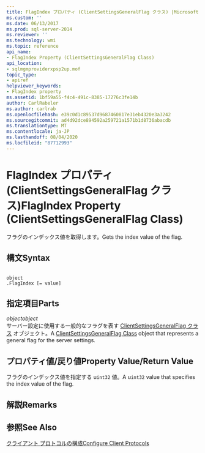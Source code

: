 ```yaml
---
title: FlagIndex プロパティ (ClientSettingsGeneralFlag クラス) |Microsoft Docs
ms.custom: ''
ms.date: 06/13/2017
ms.prod: sql-server-2014
ms.reviewer: ''
ms.technology: wmi
ms.topic: reference
api_name:
- FlagIndex Property (ClientSettingsGeneralFlag Class)
api_location:
- sqlmgmproviderxpsp2up.mof
topic_type:
- apiref
helpviewer_keywords:
- FlagIndex property
ms.assetid: 1bf59a55-f4c4-491c-8385-17276c3fe14b
author: CarlRabeler
ms.author: carlrab
ms.openlocfilehash: e39c0d1c89537d9687460817e31eb4320e3a3242
ms.sourcegitcommit: ad4d92dce894592a259721a1571b1d8736abacdb
ms.translationtype: MT
ms.contentlocale: ja-JP
ms.lasthandoff: 08/04/2020
ms.locfileid: "87712993"
---
```

# <a name="flagindex-property-clientsettingsgeneralflag-class"></a><span data-ttu-id="15e0f-102">FlagIndex プロパティ (ClientSettingsGeneralFlag クラス)</span><span class="sxs-lookup"><span data-stu-id="15e0f-102">FlagIndex Property (ClientSettingsGeneralFlag Class)</span></span>
  <span data-ttu-id="15e0f-103">フラグのインデックス値を取得します。</span><span class="sxs-lookup"><span data-stu-id="15e0f-103">Gets the index value of the flag.</span></span>  
  
## <a name="syntax"></a><span data-ttu-id="15e0f-104">構文</span><span class="sxs-lookup"><span data-stu-id="15e0f-104">Syntax</span></span>  
  
```  
  
object  
.FlagIndex [= value]  
```  
  
## <a name="parts"></a><span data-ttu-id="15e0f-105">指定項目</span><span class="sxs-lookup"><span data-stu-id="15e0f-105">Parts</span></span>  
 <span data-ttu-id="15e0f-106">*object*</span><span class="sxs-lookup"><span data-stu-id="15e0f-106">*object*</span></span>  
 <span data-ttu-id="15e0f-107">サーバー設定に使用する一般的なフラグを表す [ClientSettingsGeneralFlag クラス](clientsettingsgeneralflag-class.md) オブジェクト。</span><span class="sxs-lookup"><span data-stu-id="15e0f-107">A [ClientSettingsGeneralFlag Class](clientsettingsgeneralflag-class.md) object that represents a general flag for the server settings.</span></span>  
  
## <a name="property-valuereturn-value"></a><span data-ttu-id="15e0f-108">プロパティ値/戻り値</span><span class="sxs-lookup"><span data-stu-id="15e0f-108">Property Value/Return Value</span></span>  
 <span data-ttu-id="15e0f-109">フラグのインデックス値を指定する u`int32` 値。</span><span class="sxs-lookup"><span data-stu-id="15e0f-109">A u`int32` value that specifies the index value of the flag.</span></span>  
  
## <a name="remarks"></a><span data-ttu-id="15e0f-110">解説</span><span class="sxs-lookup"><span data-stu-id="15e0f-110">Remarks</span></span>  
  
## <a name="see-also"></a><span data-ttu-id="15e0f-111">参照</span><span class="sxs-lookup"><span data-stu-id="15e0f-111">See Also</span></span>  
 [<span data-ttu-id="15e0f-112">クライアント プロトコルの構成</span><span class="sxs-lookup"><span data-stu-id="15e0f-112">Configure Client Protocols</span></span>](https://technet.microsoft.com/library/ms181035.aspx)  
  
  
